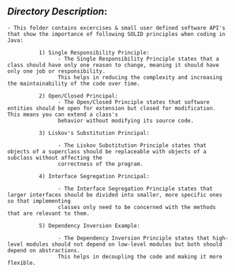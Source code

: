 ## *Directory Description*:

    - This folder contains excercises & small user defined software API's that show the importance of following SOLID principles when coding in Java:
    
              1) Single Responsibility Principle:
                    - The Single Responsibility Principle states that a class should have only one reason to change, meaning it should have only one job or responsibility.
                    This helps in reducing the complexity and increasing the maintainability of the code over time.
                    
              2) Open/Closed Principal:
                    - The Open/Closed Principle states that software entities should be open for extension but closed for modification. This means you can extend a class's
                    behavior without modifying its source code.
                    
              3) Liskov's Substitution Principal:

                    - The Liskov Substitution Principle states that objects of a superclass should be replaceable with objects of a subclass without affecting the 
                    correctness of the program.
                    
              4) Interface Segregation Principal:

                    - The Interface Segregation Principle states that larger interfaces should be divided into smaller, more specific ones so that implementing
                    classes only need to be concerned with the methods that are relevant to them.
                    
              5) Dependency Inversion Example:

                    - The Dependency Inversion Principle states that high-level modules should not depend on low-level modules but both should depend on abstractions. 
                    This helps in decoupling the code and making it more flexible.

      
